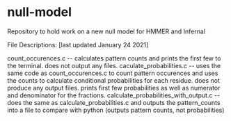 # null-model
Repository to hold work on a new null model for HMMER and Infernal

File Descriptions: [last updated January 24 2021]

count_occurences.c -- calculates pattern counts and prints the first few to the terminal. does not output any files.
caculate_probabilities.c -- uses the same code as count_occurences.c to count pattern occurences and uses the counts to calculate conditional probabilities for each residue. does not produce any output files. prints first few probabilities as well as numerator and denominator for the fractions.
calculate_probabilities_with_output.c -- does the same as calculate_probabilities.c and outputs the pattern_counts into a file to compare with python (outputs pattern counts, not probabilities)
